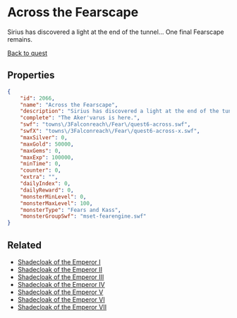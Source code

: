 # Across the Fearscape

Sirius has discovered a light at the end of the tunnel... One final Fearscape remains.

[Back to quest](../quests.md)

## Properties

```json
{
    "id": 2066,
    "name": "Across the Fearscape",
    "description": "Sirius has discovered a light at the end of the tunnel... One final Fearscape remains.",
    "complete": "The Aker'varus is here.",
    "swf": "towns\/3Falconreach\/Fear\/quest6-across.swf",
    "swfX": "towns\/3Falconreach\/Fear\/quest6-across-x.swf",
    "maxSilver": 0,
    "maxGold": 50000,
    "maxGems": 0,
    "maxExp": 100000,
    "minTime": 0,
    "counter": 0,
    "extra": "",
    "dailyIndex": 0,
    "dailyReward": 0,
    "monsterMinLevel": 0,
    "monsterMaxLevel": 100,
    "monsterType": "Fears and Kass",
    "monsterGroupSwf": "mset-fearengine.swf"
}
```

## Related

- [Shadecloak of the Emperor I](../items/21628-shadecloak-of-the-emperor-i.md)
- [Shadecloak of the Emperor II](../items/21629-shadecloak-of-the-emperor-ii.md)
- [Shadecloak of the Emperor III](../items/21630-shadecloak-of-the-emperor-iii.md)
- [Shadecloak of the Emperor IV](../items/21631-shadecloak-of-the-emperor-iv.md)
- [Shadecloak of the Emperor V](../items/21632-shadecloak-of-the-emperor-v.md)
- [Shadecloak of the Emperor VI](../items/21633-shadecloak-of-the-emperor-vi.md)
- [Shadecloak of the Emperor VII](../items/21634-shadecloak-of-the-emperor-vii.md)

